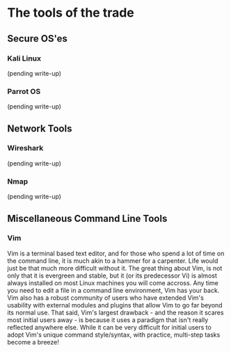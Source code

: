 # The tools of the trade

## Secure OS'es

### Kali Linux

(pending write-up)

### Parrot OS

(pending write-up)

## Network Tools

### Wireshark

(pending write-up)

### Nmap

(pending write-up)

## Miscellaneous Command Line Tools

### Vim

Vim is a terminal based text editor, and for those who spend a lot of time on the command line, it is much akin to a hammer for a carpenter. Life would just be that much more difficult without it. The great thing about Vim, is not only that it is evergreen and stable, but it (or its predecessor Vi) is almost always installed on most Linux machines you will come accross. Any time you need to edit a file in a command line environment, Vim has your back. Vim also has a robust community of users who have extended Vim's usability with external modules and plugins that allow Vim to go far beyond its normal use. That said, Vim's largest drawback - and the reason it scares most initial users away - is because it uses a paradigm that isn't really reflected anywhere else. While it can be very difficult for initial users to adopt Vim's unique command style/syntax, with practice, multi-step tasks become a breeze!
